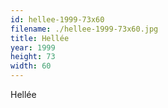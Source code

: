 ```yaml
---
id: hellee-1999-73x60
filename: ./hellee-1999-73x60.jpg
title: Hellée
year: 1999
height: 73
width: 60
---
```


Hellée
